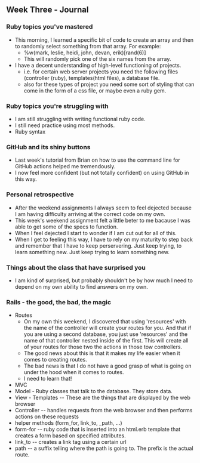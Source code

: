 ## Week Three - Journal

### Ruby topics you've mastered
*  This morning, I learned a specific bit of code to create an array and then to randomly select something
   from that array.  For example:
   *  %w(mark, leslie, heidi, john, devan, erik)[rand(6)]
   *  This will randomly pick one of the six names from the array. 
*  I have a decent understanding of high-level functioning of projects.
   *  i.e. for certain web server projects you need the following files (controller (ruby), templates(html files), 
     a database file.
   *  also for these types of project you need some sort of styling that can come in the form of a css file, or
      maybe even a ruby gem.
  

### Ruby topics you're struggling with
*  I am still struggling with writing functional ruby code.
*  I still need practice using most methods.
*  Ruby syntax


### GitHub and its shiny buttons
*  Last week's tutorial from Brian on how to use the command line for GitHub actions helped me tremendously.
*  I now feel more confident (but not totally confident) on using GitHub in this way.  

### Personal retrospective
*  After the weekend assignments I always seem to feel dejected because I am having difficulty arriving at
   the correct code on my own.
*  This week's weekend assignment felt a little beter to me bacause I was able to get some of the specs to function.
*  When I feel dejected I start to wonder if I am cut out for all of this.
  *  When I get to feeling this way, I have to rely on my maturity to step back and remember that I have to keep 
    perservering.  Just keep trying, to learn something new.  Just keep trying to learn something new.
    

### Things about the class that have surprised you
*  I am kind of surprised, but probably shouldn't be by how much I need to depend on my own ability to find
   answers on my own. 
   
### Rails - the good, the bad, the magic
*  Routes  
   *  On my own this weekend, I discovered that using 'resources' with the name of the controller
   will create your routes for you.  And that if you are using a second database, you just use 'resources' and
   the name of that controller nested inside of the first.  This will create all of your routes for those two
   the actions in those tow controllers.
   *  The good news about this is that it makes my life easier when it comes to creating routes.
   *  The bad news is that I do not have a good grasp of what is going on under the hood when it comes to routes.
     *  I need to learn that!
*  MVC
  *  Model - Ruby classes that talk to the database.  They store data.
  *  View - Templates -- These are the things that are displayed by the web browser
  *  Controller -- handles requests from the web browser and then performs actions on these requests
*  helper methods (form_for, link_to, _path, ...)
  * form-for -- ruby code that is inserted into an html.erb template that creates a form based on specified
    attributes.
  *  link_to -- creates a link tag using a certain url
  *  path -- a suffix telling where the path is going to.  The prefix is the actual route.
